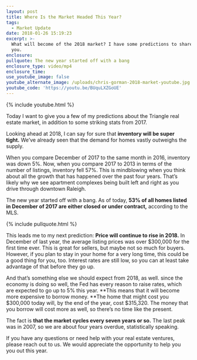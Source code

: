 ```yaml
---
layout: post
title: Where Is the Market Headed This Year?
tags:
  - Market Update
date: 2018-01-26 15:19:23
excerpt: >-
  What will become of the 2018 market? I have some predictions to share with
  you.
enclosure:
pullquote: The new year started off with a bang
enclosure_type: video/mp4
enclosure_time:
use_youtube_image: false
youtube_alternate_image: /uploads/chris-gorman-2018-market-youtube.jpg
youtube_code: 'https://youtu.be/BUquLXZGoUE'
---
```



{% include youtube.html %}

Today I want to give you a few of my predictions about the Triangle real estate market, in addition to some striking stats from 2017.

Looking ahead at 2018, I can say for sure that **inventory will be super tight.**&nbsp;We’ve already seen that the demand for homes vastly outweighs the supply.

When you compare December of 2017 to the same month in 2016, inventory was down 5%. Now, when you compare 2017 to 2013 in terms of the number of listings, inventory fell 57%. This is mindblowing when you think about all the growth that has happened over the past four years. That’s likely why we see apartment complexes being built left and right as you drive through downtown Raleigh.

The new year started off with a bang. As of today, **53% of all homes listed in December of 2017 are either closed or under contract,** according to the MLS.

{% include pullquote.html %}

This leads me to my next prediction: **Price will continue to rise in 2018.** In December of last year, the average listing prices was over $300,000 for the first time ever. This is great for sellers, but maybe not so much for buyers. However, if you plan to stay in your home for a very long time, this could be a good thing for you, too. Interest rates are still low, so you can at least take advantage of that before they go up.

And that’s something else we should expect from 2018, as well. since the economy is doing so well, the Fed has every reason to raise rates, which are expected to go up to 5% this year. **This means that it will become more expensive to borrow money.&nbsp;**The home that might cost you $300,000 today will, by the end of the year, cost $315,320. The money that you borrow will cost more as well, so there’s no time like the present.

The fact is **that the market cycles every seven years or so.** The last peak was in 2007, so we are about four years overdue, statistically speaking.

If you have any questions or need help with your real estate ventures, please reach out to us. We would appreciate the opportunity to help you you out this year.&nbsp;